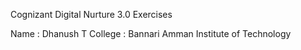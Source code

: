 Cognizant Digital Nurture 3.0 Exercises

Name : Dhanush T
College : Bannari Amman Institute of Technology
